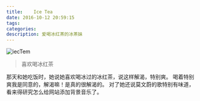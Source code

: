 ```yaml
---
title:    Ice Tea
date: 2016-10-12 20:59:15
tags:
categories:
description: 爱喝冰红茶的冰茶妹
---
```


![iecTem](/images/iceTea.jpg)

> 喜欢喝冰红茶

那天和她吃饭时，她说她喜欢喝冰过的冰红茶，说这样解渴，特别爽。
喝着特别爽我是同意的，解渴嘛！是真的很解渴的。
对了她还说莫文蔚的歌特别有味道，看来得研究怎么给网站添加背景音乐了。
